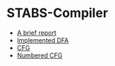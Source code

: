 # STABS-Compiler

* [A brief report](https://docs.google.com/document/d/1DztjLuXy402y_plnG7GQBGuQJvJe5Yqac3Cybkz-NEA/edit?usp=sharing)
* [Implemented DFA](https://viewer.diagrams.net/?highlight=0000ff&edit=_blank&layers=1&nav=1&title=LexerDFA.drawio#R%3Cmxfile%20pages%3D%222%22%3E%3Cdiagram%20id%3D%22ZQiyXSJZLPYeNdIb7Mj0%22%20name%3D%22Page-1%22%3E7V1Zc9u4lv4t8%2BCq7qmKiwAILo%2BOpeS6rrNcO%2BnpfupS24qtjGx5ZLkT968fgiS4HIISbBIbyaosIghSED6cBQcfDo7I6d3P99vFw%2B2HzfVyfYS9659HZHaEMfYCnPzHSp6zEoSIn5XcbFfXeVlZcLn6Z5kXennp0%2Bp6%2BViruNts1rvVQ73wanN%2Fv7za1coW2%2B3mR73at826%2Fq0Pi5tlo%2BDyarFulv7P6np3m5VG1CvL%2F7Vc3dzyb0ZefuduwSvnBY%2B3i%2BvNj0oRmR%2BR0%2B1ms8s%2B3f08Xa5Z7%2FF%2ByZ5713K3aNh2eb%2BTeeDq4fzkt4%2Bzm6unf7a%2F%2F%2F374x%2Fbk%2FANydu2e%2BY%2FeHmd%2FP78crPd3W5uNveL9bwsfbvdPN1fL9lbveSqrHO%2B2TwkhSgp%2FL7c7Z5zMBdPu01SdLu7W%2Bd3my3Pf8zj5ml7tdzTXD4CFtub5W5PvXzUsd9S%2BYK8X94vN3fL3fY5qbBdrhe71d91rBf5kLkp6pW9mnzIO%2FYFnRyggfYy6rub00dPttvFc6XCw2Z1v3usvPkzK0gq5FoGUZq9sdAxyAOYZa8sESza9npQ44GCikI7QQ1Dqh5UhPFAUbVUVjGONcgqokMVVt9OacVRoENaaTxUWCMrYSUI64A18AcKa0CshBVTqgPW0BsqrLGVsBLi64A1HqoSjnufRfYDaxBrgBV74VBhtdS2anGZksnxUGG10xP2PR22FftDDeShwE5YMdEC60A94aQD7YTV1zHBwblfNkBYPTthDXREhJOvGSqsdrpMfqjFEx5q8BATOyc4fhxpgXWgof5kgmglrAHRMsGhQ%2FWEfTtta0CJDtsaDVVaqZ3SSpEW2xoNVVoDS2HVEurH0VDnrTkJwTpYY08DrMQb6gQnshPWINQhrcRMqD9Bc%2Fv8e%2F58evEHuzim%2FHL2s3pz9pxfaRgOsZ3rtEGsZzhEw5Ry4tnpQYdIx3w3%2FxV%2FL9ZP%2Be%2B6THqMNSv5f7c8wsE66by3f22TTze7FJCs5NsmbXw5GoL%2Fe9rwG28eUzxPkgoYPfwsb%2FK3ePw1SaOzN%2FG3wyG2Xq8eHtlQ%2BnG72i0vHxYp6D%2B2i4f6QFk8PmRE72%2Brn2zAvX3cbTf%2FW7Czyb6x9Pdyu1v%2B3Is9v8sJ6AWjKb%2F%2BUbLAc%2Bqad1shgPOy3knERoRSv47GksLc%2B2pfJ3B4JM0VlSnby3y12LDG9D1gCHV4u4FjdCVZTH07lt5IVFewfEuN2olpwwi%2B2Mp5IiuHHLVyJLDMytHOAKFIBNBKFqCk43YAifXq5j75fJV083KbFLDuXV0t1if5jbvV9XUm%2FMukGYu%2F0lcx8c9FIHkvfXtEZ%2BxdibxnTU1fnWF6ullvkvfO7jf3y35gxRDWuAkrFsCKVcGKjcSDSu%2Fl2EsmNTUPxk%2BatN%2BHSa8%2BL7erpAsY7h0dm1DW5FoySUEE1cYQwTr0sxEuqX4vV3YwWLLwHhBAGNex5BMqstXYUVtNY8tsddwK0OPD4v71tvpbBaDsTUO21dSzzFZzvT90HcwNrUTcsG8l3Akf3u7eFWPkqGJEfgB3HxrWjMSwu6tNhOS3H1slQtSx0I58P9uxEw36i36kwV%2Bkri1Oy4JqScAOghr5OnbuN5et%2BjF2xFFjB2cBNDBt64zsZTBg62Tj69gyW%2Bfaar5j6xhRCFbz67bupfUVqVGsSI36jqrRiFimRqOxzLqJrCvbe%2BizGz5m%2BRfIOnxsoUxiwA1AWvYj8G7qfyXZVY2KEFh0RJiadk0N81pLMf2jeq9%2FmfVldapdkUznkhbI9rNv1xSAt7t3ZRW4qqsK1WSL%2BxcamUV3EAUqq3J63wfVzY0zEiRsc7NDhX6cLECW%2BHFBCN04LeHF7nyzFjcOO6oaA2KbFxeOhPnONeVhldr77qRuKtUqL9szj0%2F%2FGrWb9xeo0nGurqHEyDYdF7sWpJclMMZ2uX%2FIM05EjkktKHDsHbIoPfOQpaGzxDEkMXAMQS6v5gJL7O99QNVCtZEAvg4R7j2Y0c840LIZGqliISNXYycEhE5QSEwvnWHHJE8NqV%2BwzxzM5Yotd%2Fwdmeznj5UovHxDe2PSqCN5EB9Qxmy5779k5tG3HY9k7XjvnMBuLlikSqNSRzUq8q2bj5hJomdg5SyWFCKeLNISIaKmpzEk8V%2Fq05hDIPWt%2FmSRs2Q%2FZRzWZdyv53w5XB%2Be7ghtsM%2BTFokfUOQed98DJlbmoeweMMt0OeSV%2Bb5hTc7Pphm6Jufb4Q7qg8AuXlloZPJSwScEXuxxXBboUeXS0FlGX%2BHt7t%2BTdTWdSAQ2JyAvNK3%2BHIsN8IoSWb6tkgUzZ7tV1BgKQVxdsz8qDZwl2xZgSq3YOxBV51nlxfUVpYBwLI2w9CBAdqytwEGgJ25X2JW%2B7WbsqNmEWbjMm01iFU1OYbZJLCuwvWvtbvEfs7M6bbtRpPGxxKoiD3jAWjZJ817qXaE6G1H3%2FDoMxvndwUh2SWPZ7WP9nxTXbf5iePvlMdYVJ5MFyBKNCnnhsX9gnuJH%2B%2BorUsDKdgO6mj69QSM37tLidqp%2Ft3R116ubVYLLu3Ui6svt46iS1wUgiTMRcIGQJ4BZXaZZwzOX4zKvbGZrvUD3yqi5cPpr2UMgfRvdr%2BKRz7cciB9QpOPbmYCT%2Fng99QVmqsbGFYgqftLZO1lb%2Fni7eGAfM4SvN08ZUqihqQ6YeiWWPQRTK4wEiIkSlvrKglWq1uHOZvOPX87enc0vBoEcCkGqWcLDv1XoqFbo2h3nbkr1flRq1AduGBU420SnEiXtSrQbrg%2BjwjWEWaqM46oq5%2FfTqHCNA8tw9dtNaDdcd6PCFSEJRaw1mbvfvtY6zVpeDTPcAyWCWe%2BshWcc6t8H%2Fvj565dhuL9F73NuruCkBb3uL4%2BxTzOXA7xCsEEmEkUJtCJHVenVcRnMECaKF2x80movqTo9OgwtGqE6YkSAmN7wD50WdhTMUODCjshWavVwAlWhonEdN4WBxkWe4LAcrSo3aHeCugG7GRWwFEsAqzWoELQnnuoG7HZUwEaQpG1eYrtHd8VO0rtPF7LQ2u0kQdKScScpVGU9R%2B0kwZREIsnU6yWFqnTuuIxpBFZKERYQiLUa01AV%2FWQ9KmApgjueBMBqNaahqiW1RSuwB95%2BlfU6e%2FP25q%2FFL8kvT%2F4kv84TfvqVfWSv9dJmfVvcrdbP2eN3m%2FvNY2p6a1XKlgu9gCNMU%2FASW337YXO9XLOCeVq63SQ1iyvewTTt4qRkxj6zhlHWiTTB5VBdVNTl4%2BpVr8HlazIcizvsH9bfSUHe45T3Oa%2BT%2FX5Woeyd5OokrZphW62UXt1knzfV16dN5d%2FBa5QNq39pJs6sRirQrBill5lQs%2BtcrFlhXbDZzVy02c1SuNkNLy3jpL%2Fs2yhrBp1l7%2BeCXn5lVdhZaSru9cbnEi6DW3GrgKxUA5QpgqJmOmXir3muvCG14%2FxGphiKm6RyK1cQ5TCo3Fs8luU3lQbAEZVeFsOqWlgf7Hm9hlRMMj7J%2BCTjo5TxITpoyAugh0abLEWR601UeWh8Ujet9XVkTYD1d%2FO%2Bd6Qq9DzmqAjyGzh7TZz1hkWi9jXCiWhRjXuAZT9ERex%2BrUyLqH1%2B3A26d%2BefToaxJo8IzLvlCzSrXtgQMpxC9kjTjneeHv9wHn3LjoXhXG5zmSGDsArSG%2B%2FYO3ggWs97JaXBQ3xHg2Xb4bFXP%2B22uR8eGGP4gJrNkrxfe1fa7NcMY0N8LLCsWjfEI8%2Bx41dj2dQV%2FAAYWzStZ3pPOo3q1jDWrmfNnSre7VwuZYk9Ikf1WAzZKMaPf0GeY4encfUkkaAhtEoakGfEZdTS01Z4d4jC%2BXcY7j8moPGEfyA%2FUuOsHl9HgqS4PdDWUY%2B6mvMToRBCbVyRIiOK1MCUXfrw8v5PL3%2BVXuBH3RVjJQo0CC1Crql7aVxtVffgTENn1b2qcDt1NSNp48hhC6b%2F3ki0vey53bFdRyogz3DO2GNSP%2BNLc8jA3HHrvURmURDsV80xgecU6zDqsbLT4ENHVXMjMmvcEY9Vcb2XoyIiYHisQijYhqOVxB%2Br4nqPnMQvAlYrkQh5qvJBjIs71NjraAGyeFLGPSBb7o2zRhsX4fXefaH5%2BeVc1huym1mEQLZXFBgnhCHegom12Ss7FyItkk%2B9rE2E2pcNpt2sL%2FCXoFWNBTMcvaoXqUraM65sLo19yiJk9fpLSFWAYf5pGAnUkQcDDpHgkHDNNnXPWcaTTe0PaZF4arap%2FByLoYf9Ea95eDXQsrOUC5%2FblXXXF3S1JTRqAjK3FNl41C6o4%2FYoUUdaNHI0%2BA4zKRdn%2BZhbF8UjYcEg6aMAEe6dBtNRQSKzEB37fhUldOxhzYTqF4BnicoNQNAe40MnzvOYessDqnS0Ksp3%2BR7HdDQNrdPRZs4n7yKuak5TPcz3IiEAIVMY%2BWMlDp25a4yluFeeHeGuId%2FVsSVxiL1du2uKlveva13lCSJsn0NMnJuOSvOA%2B1fLHR1b30RXF45tcaF%2B7iENkSL3tUnHA6H0MkFv35YTroTrCj6oImUzIXJT2Xrw5GHzyhY7tudCQWygTWxIi8N5SED78wwd2zBfYONMkCCC3g%2FfJdcaJDjwgCpdqmqRk0UfnNSlkLlngSolqjiZD62rmFPW1Snr6pR1NWccibKuxtXUqlPWVVuYCvBUKGw86SoiWJH23k7ae%2FDa%2B0FKe0t%2F%2FxVXoNl3c%2FRp1hepAvEOXv%2FKC7Ivr42K4tWVkdGsXO8Bb18HsM%2FN0ZLDVRkxlZISQg4i7wgOeg5bBrzsk6j2ZDmaenk5rr%2Bcj7FKjey%2FDOkq1hW0y9q8L%2BGY431eGXf1ynnJDb%2FewK%2FNf1r57WXd%2Bk9oNor7ExWPghv4qldR8ytEnkXNt4DeBfcvah5G0QaaNZLO%2BHeWnka1KXVvo%2BJvNH9m4XW8bKTUqlSGSNUPyT2RylO5N1K%2B%2Bhm8NfdKygrcM6lUglUKD6U6HEGdxWP9%2Fk2tmeLxnhdWhj281RTd4hmhtE9e7Cu92NQrEnixmXf0Ci%2BWTF6sSi%2FWh6w%2BkRcrYsMr9GJVnbu3GhWyIcxia%2FzoAMSzN%2FSO7P2okI0DCWT17k0iqvYmjey8DxRAdWxeaFVl1hj1NhciI8Oat7nwBa3pxI8DlhVG%2FpDosBa9m9F8VUyFzxdnHwdy5AeGHpEFuFGz7KUKYUkmX1krCofX1f3cjBxeV6eWbS2jhnPKHekimMlD5Md2QcRtpzMskxd0de8sk46GRlUCGOxqMrzGfrzi%2FBhjNA5%2BQLY78qCJsRrBrR4FxVMXIS7CY7EmkayKi5AS8F9KpIN7bYgX7yfSNbbzxJGWzTaqpmnY1YMBoAYmBV3cmAamjh2wUrh0Ev65ZSes8Jb3Lw%2BuHjjU2H1q3iOJjKRQ6SAPXKVImC%2FLdvrzlvcuD8x3clIeGl6fBfYBdwaJtDDe3sqiNIhIeoOGGRE5Gqa6ODpVlQ7hZDYbRCQWnmpfrlUbDMSqimucfTy9mH%2BYDySI3tizEvlNcdMMXaBq00q6QjmuhUnSMJWCNZJAqzoN2k3lBO%2BLrWVLjMMgvK7NDALpNFJ5n9l2ZBqm%2FR%2BZhvY%2B0DkStiJr7%2BLr939vL79fffvnyY%2B%2FrmZvxhJJFQ04YYfYEUdtZC3zqY6waKAsCVng6LS3EQaixg%2FQC9o3gXez5Yt79sM3u1vGrvcyShkTmdv0pasjfPot%2BbtM%2FrbvRB6kwffhGMACfrdeRmFsOBWlPsUtvQQW9%2B4qdJRTVWtMBLuqTOHqIBFMjDSv8ptO6aqLOxZIr03ZxpYJjdD7tHR1YFlXR65xXuS7OrKsq3nL%2B7cOyFHr0GAgWGAdprBZj1HR%2BpSWYMHxM3rDZmEP010qgvfNuJYPfYAsESxF6Z0ehd23coiXhseFLPWgShYgq3dhODSSJrvisCfuaP0MBs0H1L%2BAFKqIEfzSYKYP9ukRdCAU3nzgAIvUR%2BHeBxSFS0Ol2zrH5R40MRds5tTrHvBoRe9G5HhURiQAdAfheqle94Cz5RUQVb78%2BdvJ%2BSBoKsiDFKNYtL9aL08lci0XMu8e5XnkUZv%2B7DmPfBTCeRzab5wbLQMPKDLOkap0GiM0zhE0zlgwD9BsnFWlwn53%2FulkwEqcIM842TBStTJ2%2BfXt5ZeLk9Nh8EQhxZf4Asq9Zuji7j6xGLrZfFAUX9wIiZmWOuwZjpwc6aIMxHnU%2FmCABHNVaMuiEG95%2F4tCrp7v0FgUCkyf74CRa1OQWDZRBkbYMnlQtaGEuHpQH5QH3zPNR%2BSzuRHYFdnAO%2FYsy%2B0TK6OiuXoGW8OuGN%2Fejb3uQclpO2uqE%2BM6tua3sybiowzb01FhC8%2BpJYHp5K7FJKJDoFGsXE8%2FffhwIhtntHo6HEAeQRCanw53t4ktIknGpW4b9J8iVYQ5kWwnV3YTycv5h7PTT%2BefPg5ELCFyoo3ofCFFj1jyKWjv0F2cvf%2FXlz8v%2FzMQ5OA0UODi6Eau%2FWSCjgqVHdEyYoXqe6b5lBgZyd%2Fb2pcH5%2BoYyR5BjJFdqdiKlvc%2FV3d1Dy6B8oAEBCLNMa%2FuzD8xSOfzd4MxUhSci%2BQXasSgkVLm9dOxef3AA8GC3TqajZRju9eKrjhspPg7bTFSvOX9GylX84U2jBQNmspOr5HC7QHlPqZSp18vzv8YhKFqzKaowMHQbKiwsohxOLLZFIGCybdtGFsNwI4xCJJOkzZUdjFqipb3b6icPWoDGipiOpFvMWjUzKaGY6caEypfxOXVbKe6hyva7NTIJlTQThGBE6LZTjmWVhJjaYYOtouhU7S8fzsVD8VOhcaZn3zQqLFTn08u5kNZV8THEDzRgr9eS0W6xyzEluqXcdkpGPgLeXJpY3aKGEni1sFOESxrp4hdB3kWLe%2FdTrFR5aadokDVxYK8RnrtFGnPa9RH4G9Ahgqm3I4FQVvdZkoVjeLXkZkpKJb8uCBzZso1EgWRJlEQy0gURBWJwnc27EehTx6IknlpNlSqaBQfvp5%2FOfs8kLBfgJrQmSdqElVMiv8emZ1qgsudbHOWyjUmBR%2Fmhy2VbxmTwu8elWixVM4yKWgIJUKU%2BEKvpeLDpndLNTv77Ww2H6qdouYXqPzuEYu2rXfvRmapmnLJE1YY4%2FxR1%2BZUVHpOZdkZ4ThwjbUi39V8D6npRLmAh0ZJz0fA7e%2Bn%2Fl0Q5KwLUld0FBlfe9xztm43B%2BTk8vLs%2FTDDuRSZX3Wk6rYZz0bmfkCZNL7uSF2bJgfS0%2BTAsmlyoGyajB21UZAMSLHxXXE9HCIuBmn%2Bn68n55eDsFERhT6e%2BU1xe04Hn2zUizIPRUAmCU%2F8Y8xGBY6dnocD%2BVmbbRNk12IR8l0dWjJBBsdi09DTMUHec%2BJyR%2BfD2bSs4FhsavxY7EIbKCDnXl7OLwbhfAQgLTWl5tPG9HBMclt8PljcsV7NcRuRH4IDKJ7YuB%2Fi2lw5lJ4rh5bNlUNlc2VXs702AoPms4iHqubKmbn6cz6MHDJRACyWMHOkXou151RgddPlA0PjKrMh7N3bm78WvyQ%2F3ktzw3rCT7%2Byj%2By1Xtqwb4u71fo5e%2Fxuc795TEGuVSnb3mJsaQpgMipuP2yul2tWME9Lt5ukZnHF%2B5imvZyUzNhn1rDURlG2qH6gLirq8rH1qtfg8jVZfxZ3SsPEikSmKSkvhIPV8dISYKDYDZTeKI0UK0vNFCtOhaesVbYntSSi35ubreKWX97K7VRxi7b3UvHCooNKwaMVMyVqQSJORfFN5SnY6ell0fP7kSDDRiLSj0T%2Bunx%2BDSrzWTb45nyuTZnuLX%2BWV4qU91wZXenSdAvs%2FGvrQ6Hyy14xRir9m%2Bnd4g77h2lHBlymMxvjKNNWvEKmy5Krk7RqZkarldKrm%2Byzj6rvT1vMv4RXaR%2B9uRfEKlWMJ7ufmk%2FByMv9IVaQeUSssGpZ2R0CvjY3pzIK8sCAq7wkXQMXIZ%2BuhfMbP4pGpWVx5VZujIX3VGiRSnP3jJDMgvY5QvgCOhgl%2FIsOjpLM%2F2KXzANjVXMfrBwVTQUnOZyMjJzU2xaOnLCCERg5qQ%2FXNnR8xUMnkBo6r1EuZO%2FQ%2BbUxaqR1y44PFqhA0qAEu87jFaywHrFgN%2FOYRTq4iqhFObwKE5F%2BG0ttSFkSXlqJYMBBlkUxWGkax9AwzlJGgHCcBRXfDowzskdDYcXDLGxF0x0%2Fp%2BLMQD8nfjWo2j3Oyq%2FQ603U3n%2F0Iol32ptI2QoiWa25BRZ5E5XBrNWb4FSHyZvgokrbZiDIUm%2Bi6v5M7gR2xZ3woxYVlZI4TLoTaWE9jJbXa8TbRnQoOYVs%2BYDKJfbkZQoiw65tkeDBdIlFrsCyRS7XeE0v6Orec9O9jmwDjh8PPKqDbMP7qf%2FVS2fPfA3BGlgkOPNO8%2BplOyOq2%2Brl%2B4v5yZehsG0IMFBRZH7tsvuJygfYNrX1ypGwbaB88hViY2ybMHLNOsay1pGnArDGEWlPCtrRXrl6XlMAWLqBJzgaRq%2B94oNGlb0aDN0mhD4fNm6yonam1ES3meg2lpA8JrqNLUhMdJuJbuPeAtlEt5EcIRPdBoyciW5TDp1pfUzdOJvoNhPdZqLb7FP%2F9ngTE91GcoRMdBswcia6zeROTHSbiW4joNs0ovqm6TZ8vUDvKlfShdvn3%2FPn04s%2F2MUx5Zezn9Wbs%2Bf8qsPqWCTNHYksy4kTKWNzxI6ujhGQmyEIjadOiQLHVov5KJeQh8gyeejOvxDLA3PbnJQHyJKxQR7aU9J0zLX7cTaIZeIY%2BgKh%2BTxCUXcexgFmU%2FbvqKhNtCGc7AoA7QuEUx21KVZGBxgxzvDwcRtwxiacEgPOfUxknRme8dcWZ4a3vH9nBjnqzDSc%2B9i4MxO7tlEilp7sxpbtSYlVTXYpdlQeGs69BfKgauvCp4th%2Bvaxed8%2BVrZrITwdlZ9HfSiPAj9P7wlesbL8ryPDFh6QYgO2RpK%2B6vfhCd%2FgcNBnKQ4EsMRnKVrev8%2FibG5zsJ0rRL5hn4V4qNlpNvvwxSiXkAdimTxgVfLgOyoPAbFPHtoDD918%2BI%2BfvgxlK1cMcl6HKDDtxxPPV%2BXrpU%2BMx9eDfnyIaNPX07rlmHjdgx9ibP9rVMhiKoGsKi9%2BRdbexdfv%2F95efr%2F69s%2BTH39dzd50X28R69qz2fzjl7N3Z7VsD3sBtlrfhuDMWOyTppkszpHtqG%2BPcoJaea9CTSPz%2Fwc%3D%3C%2Fdiagram%3E%3Cdiagram%20id%3D%22C0daPxYL4E5imkgjFtoW%22%20name%3D%22Page-2%22%3E7V1bc9u4kv4t%2B%2BCqyamKi7iSfHRsJeMq5zJ2cvbMvkwptmzrHNnyysok3l%2B%2FBEnwAoISbBIXE0jNJCIIQhQ%2BoLvxobtxgI7vfn3YzB9uP66vFqsDGF39OkAnBxDCiMLsH1byVJQAgHBRcrNZXpVldcHF8v8WZWFUlv5YXi0eWxW36%2FVqu3xoF16u7%2B8Xl9tW2XyzWf9sV7ter9rf%2BjC%2FWXQKLi7nq27pfy%2BvtrdFaUKiuvz3xfLmln8ziMo7d3NeuSx4vJ1frX82itDsAB1v1utt8enu1%2FFixXqP98v%2FPCa%2F%2Fwfd33%2F%2B8POPbTx%2FGx0tNm%2BLxt4%2F55HqJ2wW99txmy7Rfdw%2B8f5aXGXdV16uN9vb9c36fr6a1aXvNusf91cL1mqUXdV1ztbrh6wQZIX%2FXmy3T%2BVYmP%2FYrrOi2%2B3dqryr%2BHPKn%2F24%2FrG5XOz6DbQcVvPNzWJXg6gEkv3ExuAou%2BvDYn232G6esgqbxWq%2BXf7dHkHzciDeVPXqzs4%2BlP39jL5HPvV9jMbu%2B%2FzRo81m%2FtSo8LBe3m8fGy1%2FYQVZhVKgAUKKFitxBiIByKLJGtbq3V6ONPYJaTr6LBsH6Tgm%2BpEmPiFdmQKOQQ1hamBSU6%2BgJombUCfUwKyOvYKaAiehRgAagDrxCuoYOgk1JMQA1KlfUKdOQo0QNgA1JyM8wTp1c7GFaGoCa%2BAX1rGbWBsxzIBX%2FBUop49rWOPIhLoGXvFlMKJuYg2RCay9YswgcJNHwdjEigt4xZlV%2B2KuYU1NEOHAK9IMAjdJMxwbscO9Ys0gdJNKwWliAmuvaDMI3bTNKDKy5vKKN4PjOw2MgzVBBvQ19Io340sb17AmwIS%2Bhl7xZtnixk2sjWx9cGPFE6yJm3w4SSMTWPvFmzm6e01jI%2FPaCm%2BWQbx5%2Bhd7%2FpDwyz%2FL5vKLk1%2Btq6fyyt4YcXNdTlMTHAz0i2%2BL3bTpYmBiXc676e%2F56kf5wy6yLmPvlf27XRxAusp67933TfbpZpvjVJRcr%2FO3rwcJ%2Fd8fa37j7WMO81FWAYKHX%2FVN3krEm8neumiJty6OvNVq%2BfDIRtjP2%2BV2cfEwz2H%2FuZk%2FtMfP%2FPGhiA64Xv5i4%2FDd43az%2Fk%2Fl0o%2FYmy1Xq%2BP1ar3Jm0bX19fw8rKq2bhzRb9TQp89KP9ebLaLXzvHEL%2FLSd7KS628%2FllHIJQuitFtI%2FiAl43uag6tcHG1XmhphVpJmNELfAW%2FPz5g9CXBMNCmQKopdz52w27DkaCTjZjoU6DUlJFO3UAaJW0hzUPCtCLNO6mhkJ%2BtcSOZxgV%2Ba1xEHdO4CAwGGiQyoJeqQGc9txUQXS1v7rPPl1nnLzJk3rH%2BXV7OV0fljbvl1VUhWxbZa8y%2F500x6VLOpaxd8u6AnLC2MnFSvGredBvx%2B%2FX9QiPYUAQ77YINJWBDbWBbodMay%2B4oStomFoZ4j5GVX31ZbJZZF7DBoMXywqqWlyNOjIBPW%2B7FCE3oBCsEnSvGueoQSdzgcClq24fQxDYc76TRrQbot9VAUtesBtIL9OPD%2FP7lVsN1A%2BiiJe%2BsBhK5ZjVYcYZzRe7HqnLfLVKGv%2FfoojjxWxQDTMXIXtuy2Ar95sj05GzcftrOsek5BSZNufOpG36Iok2MExM5VabgmqaMtCOcqYh0gk0gPZxKk6tc5LfKFVc%2FhFrWuNgyjWZX46oSIfHoQn8YaFNwL1Pu%2FPHl8LDO10UMYb9FY4JcE41WnLZcEY2qXAEdnSMeBppdgge8DtBA5IiHHhRcP4CREBusi1ACnstwAIRtYgCJbSlumVJqu2cDswKBd76FzeBhoE2BUlLufD72Hel8%2Ft6jS0fquXCsZKErFi6ZQvghDzTbO82IW4t44hTzEhs2VZVRc8VUpbFoqZrgYXk3jW%2BpQr%2BFMUWuGarEchyh1ZUrUY0tw24ZqsQyR2Q1%2BFMZNA0yfBhq3RC9kaSq59tbKXBOqk4hIxZVXUkCPmVcmWi2yZcoRS365TDap9hM%2BOir4%2BmI8YtSwfgVMhd2HkhSvPMBTdbyFGijZwyO1M3BkZpIu0F1sVTAc5oKCSwViJFlHU6nQFONv0%2Fas6VGhJUtitPDtPEnabdYiJmykRqo5%2Bfa6CyoTSRQ40dlWjMwMH7OAsyIcaHOrLlFiFJtXBfxW6ID7NyyjDqVNMvwrixV5U3GP1NmGGi2yS4EqLCa24ecEYGrfBauGxHXadyWBridFWt%2Ffbh77QcwH7fyBzRZAv2cnmoYp1x7xKphnNNUHqJbJsa2VYflvFp2VUeqqjpGT7c4DDTbRGAsGOqHaV1gU3eo4umYgxZ%2F7%2FFtdc%2BTKiVCgBCIYsvyln%2F%2Fq2ZfYtVF8fhHdg7rfCvUV0NugljYQHHB4lZG05EQTjHBYRrt2T3haSrk9fUY0PxcYj%2FmuSPp6cWRYYY1jXUxbanfylvMiOiA8vbZqSxWJWY4G%2BqK0rfLs9mNYVMGzRHdDiLBYjeSnyHW5cHm%2B1ZJhNtoWo%2FRiH1OIx%2Br0iPUsWWbbboL2iQplVFzRISLoR0p3rM84zGl8vqaJL42xs3zg0M6kSDWjXaehW%2F0jKRXy5tlBu%2F7VSZGFpvHkJ%2BUCucRIImrG4gk2GtLUJrYJvzqJOaFxo%2BoC4yfcupSR%2FbYARFzVpPdOgXgJN71gB6lksAgacxIGoDFAxSgdVGjiwU8fa9qUTzezh%2FYxwL2q%2FWPAj7QkWl7DI6ufaELx1hYH0IggVGW0hprg1FXPrLTk9mnr6fvT2fn04UTxEKGcsQJ%2BSaexCieuvLR3wcpjAV7j0hMfWRUBg%2F3WpOD%2FRDAjsWEgtbB7k87NgzsHwHslLoGdqIJ7G0AGwAFOW70XJGkn50LC6lxsRfjE2XYm11IcSJwfAv805dvXydsfFeQcN9yyfFAZo1vviMRFlMv8V0VwswSGcVhFk5d%2FFZQwpl5LZxAIokpNKqDU2181qcJC%2BEEtGFEEhjNElppP6EVbKlxF03i9pdM%2F5o1pcJhjNrQhoLABpHkuDezElsX%2B7UOaBOogLZRRiTVRX9tAtqJGEdgf24P57%2Fk1tj7z%2BeqeL9Ca0x0RbNvjQVmy5Q1JuZRk81hs%2BZY9W1BQ%2BuQ2WJWHomvuVENDaJ%2B%2BmsY3KsANwFiqJ8EbqMqGkS66LF5L9x7Wr8ssGAtb26%2Bz3%2FLfnr2X%2FbzIumnN%2BwjazbKX%2Bt6frdcPRWP363v14%2B5Rm9Vqd9calwcQJKjl5kAtx%2FXV4sVK5jlpZt1VrO64j1M8j7OSk7YZ%2FZihHUiyYDZVxdUdfloe1EzsG6mwLG6w%2F5i%2FZ0VlD1OeJ%2FzOsXvZxXq3smujvKqBbbNSvnVTfF53Ww%2Bf1X%2BHbxG%2FWLtLy0mOauRT3NWDPLLYqqz63Kys8L2dGc3ywnPbtZTnt2I8jLum1l8G2GvQU6K9vn0r7%2ByKQJYaS4E2i9fTnEV3KpbFWS1HCBMElQ18%2BUZb%2Bap0UKu9PmNQjJUN1HjVikh6mHQuDd%2FrMtvGi8gjqj8shpWzcL2YC%2FrdWZFmONhjoc57uUc98ZsAxEV7TbSdRGVmelIn93Wv9MVtjUH%2B5cITgku2OlhR8xYmEYH%2FaiLvmkSpn9TLDil7GVZhD1OQGQRG0a9UqrE26MD%2Bv7s89GEfRUAErPjYYlsNg2mzwkaqjNI9mebB25lJM2McLu4HRIaN7F7Gx1Ge0%2FhNBFr%2BwxMHcmiJiZwgFH7FPluBgdBy4sP6Im2rTp2dLnPfk7I4dDQC6lEyRvN4QD4C7zqdIoAQGXx7tYRjwDYTqRAkrZmTt0Q7uqIOnZoZ%2FXm42fASfyWnqnoPGT9xC8A0CSkJ1Gda9Cto5gAsJI31Fr%2FO5M1RiQr4nj32SydJ%2FCe3GWdc9qwieRlFRLjy27PUw4DEItDxr7wpnZNL7uMCOc59gt9DpTt86CIoP4TakQkTOFkbnW0nVUxwmm9r1fF9DucD0yJ7HlO5FQ8PdIBciX1WcNwoaBAysCxhc4w3KAVUqxByqD2AZIuEDLqaI5PyIzCtgNKdyuEFOGdD2hSCPyHj7%2FmiP1WCB223f6SA%2FZzg8M8ZBbBJwaKp9rEkqA0s3EqUJcDXIhT6capyOA26%2F8Gdfm%2FBY%2B3buSwA3DrSgIRhHkjqNQhaa7LHW52djFTNdVeoTccEHJRA2rftRHqSvIQXJU7zpAi%2FLKZbNhVGerKehrixSERNXUqWXYZlty6kkOEdE3d9AAyuM0aZvwFxlfUnyd8ZASIRL6EHxFpUU8jXZkegp7eC79sIhvW0wh2EPBoA4Xz0Qpb9KPv2g7EbRJ%2Bcer970iAARJSM1U5uPTuYKB%2B3mtgvADwewdDzCFfnbZmbweDJ%2Bf0VCKrnu8HsGOessiys9shxk3owGEEnYgzUEfUERlPhX0PyCO%2Fe4PIeLa0ngd0KYV%2Bhm2gUoB%2BKwUSu6cUrMSoji0K%2BCp25Am%2B3%2FEQ0fQwbfxJ2i0WoqlspIZqsEslc6ndKTlei0slsuJmp2v4KWgi7JZtgXXxbdBzl1YA3VsAYCsBq6NPNqQ62cbXCgP73y4lVl3YWYCp46bJXO96jQr7H3Xe87H1t%2BgSYYjdwbrOK2LuUl5L9wiJSzn70n0SAbXjky99UxL1mNT7Jv94s9MKH6cLsFfDwiSiYcbjW3tZmD0P6BLeunzWmGuzz8Jb9Ed1QXbr8ml76N0dDym0QwrtkEK79HmTpdBOm3myQwptpz1gxIMHof0M2liXn%2BomiPTJi%2FQHJZGu%2FP2XXKoW383RJ0Vf5FIl2nv9hhcUX94aFVXTjZHRrdzugWhXB7DP3dFSwtUYMY2SGkIOIu8IDnoJWwG86pOg9WQ9mkZpHLYb52OsUaP4p0C6iXUD7bo270txzPE%2Bb4y7duWy5IZfr8WvLX9a%2Fe113fZP6L4UNzIaZgbX%2Bk1To2VsyMyNlsEhmhzc6GiZHdU7kOIlyQn%2Fztr8aL5K2wRpGCHdn1mZIs8bKa0qjSHSNE5K86TxVGmi1E0%2FCa2WpkpdgZsrjUpilcpsaQ5Hoc78sX3%2FpvWa8vFeFjaGvXirO3WrZ6SzPZi2LzRtc6tIYtoW1tELTFsUTFvjpi0WHUNlpq0sSEOjaasrJmcZ4I7FvOH2z4bh7NjocN8HuFOqALfZiDuiK24nHP0EAaCiNLc%2FvaEmvEOcVieeWmW2G47TIrp8BHw4%2BikWeUcgO8vLbNwldzEcHdAv56efpnz0ExRNLxfAtByzU3uJqWQzfB40%2B30LiHKiY%2BpYFCXxOkH1M3Ab3SdkIG6TSBn9jP4HjvW%2FrhTL0POMmp141OqAMmtOL2QSsR%2Fjz6AeLzQx8qhKYmfKX5GvVfzUaRzn%2FTI10ePC%2Blw%2FRzECDEXpbj%2FHTpBZmpjwc6T9fNNAke%2F5wS2iyEdVFII1kU%2FhJES%2BciQLdexEWqotIMTzA%2B46kd32zSs6iXgQzpcrqN3Usbmm60AyZgj6PNc6lnCUYNtzbXisBurxmXynCvZ090063r0JUvPu1bdrQnWlSDk6OZkuxY5Ehj2WaEnDDDvVxTidfjo%2Bn32cTXnLpBNJleDuxDSNpy7npHw7O%2BxiQ9RRv5JtMmpUGnPjO2CuTQP3cEkWMZ9EMpO4JERe7eGekIx%2FuCfY%2BYAmGpIjMT41Qv1ernWoEWL9cM9Y1%2BFe83v2w9fbWxZXEBWOb2x23%2BaNLg%2Fg8XX2%2FyL7vz8w2x%2BlgsWBASWe7WadIWMrpJkre1yxMtmWOuY3EGsj26Dn0lvcRUQSa9%2Bw9LadD9mqT1ycqs5R13x74kn4Vqn3P5dJzvT%2FJFL9qvc%2Fl0DO9H8%2FMzVQRwG%2FdVTH0cG%2BjkoCI6WbhWxTzwhKTrwyy0glIzgyERnmb8MWIMQC3Eiyc2R2qZgMJ4zke74BbkgiUaJL4Da745tYORerseqI8UH7FJZ9Kw8jh7Cou8VqcpR%2BLoONhRhMBPbw0d0H9vjRYhDvfEATgc2dYILJoUkodQeCJHrXsMkxnPaS66DDoIOo4Nwg3fM0bHLoSgl8%2BunrX%2F88OpuupwqIRNejVBZ6b9ZVJZkEIUZHp7nkajUFfeJ35NMaklhcWoLdCr%2FzZsIDuhS%2BrgyjQeGXA0FU%2BFCyCjGs8HVxiO%2FPPh%2F5pgMQiKy7K3KbYnRAL769u%2Fh6fnQ8YfdT0Z0YYUmAm2k8dUUznsym704MOySf%2FfkJbdhorjiEpKqRjvxgWmc221JdkY7I89NTOptt1PrpKekkIh1TVecrGDmWNCfV5nzl%2BSGi4lzDkXXX2dTrxFap6pHz2Yh2bI7qClhEnh8F2dGH9iP%2F0%2BEhjSEauX8bKG0D7kA0cjqcFeoD%2FDgALp7kjajtnM3VamsA9SuX5sefP348UmV%2BXx%2FDQEW%2FEhrbZhhgNJwx6pm8KEjrruNYlT3E3uSFmibvxezj6fHns8%2BfpjyBRThlGQe4W4ShCTw8mlCO5%2Fnph9%2B%2F%2FnXxx5ThFBe4ElvKNJzD86f3yGN2QlSQx0RA3LYjL%2BQi5VXThzBSPYcdRm7lSq%2FefHxqwvPIeyTONSDxYDNKTVRjb3RdeTZ7P21VSYRz4HC2TrGuKrURTSQsXTr5ETCUhLUZVpVTSNnOvfMUVCVwK4S6evPxVaXn%2BXs7qpLQrnQ1qypBPy80xrLy%2BNv52Z%2FTVZedlSWR2D6G1SXoJ34Gqss4rCyhmCUWE55wwta%2BDARWYgZHV5dYWV26lfGievPx1aXvpwmJ6hLZPlqiGnt6VpYT15adxSWWecYb1pbacqrHYXHZ1ZZIYh8Z1pZTCIfLZomytnTrwIrqzcfXlmnQlq25Ftt2ma7Gnh5t%2BeXofDbpTWh4KCIq8yMxqy%2FhcG5Iri9%2FC9qyQ8XG%2FCQza9qS64HXrS0hVNWW0K2gh%2BrNR9eWbKh5rS2JIFtTSWY3s9oS6vXwmbq6FPP5pxJu3bSy1OXk8yYoy46LT0qsK8tJuPhAZRcf6JiLD9Tl4oN9J2KJuBShslSJhtWlLiefj9%2FOvp5%2BmTIRS0EXT%2FsezlCXn88%2FgraEuIs4sq4vJ%2BHnw%2Ftsv75Ejvn5oOFcTo%2B%2B9N3Ph8TibJMlDTKrL%2FnoG11fnpz%2B8%2FRk5pW2JPY3Lrn01hCN%2Bz7oS4i7M5gnabLmF4sm4ejDt4QV9CV1TF9OIQPQc%2Fp%2F9K3j%2FNFn51IXnCwJMnFUZ9VP41tHwHfrqC1ZCbC%2BUY36maNhttHRxcXpB49YdwLsb1Gj4UmI%2BlIdnATLSOTdCbC%2BSY2mcORcpW3362U%2BdZyxi3Sli8bQb00pOswSaD20FvdzRsM05eyPb0dnF9PVlAkRrVj7kbVYX1KgoCkhToTZi3hOHmuaEsMpaEqsHCrEbRVXNCWeBIPzjP5Pxu7%2FlzEIQJiJcWSCQcDD3X967CLfs4PHgi4ltjMWV5JGg6v7xcXsfLp2ERWOYyDEfnIurC0oDNL5HevqEkzfTSRIxYkMrZtIk4gPw8rxYdix%2BDCsKz4Me55CvEPVWj9Soxp7mpTmX7MJZ%2BpKqKA3pUmGzepN0k8O6eMT9oyXy2KKsbY3N9%2Fnv2WvGOUJxyPppzfsI2s2yl%2Fsen63XD0Vj9%2Bt79ePOfKtKvW796h8kgOYDZXbj%2BurxYoVzPLSzTqrWV3xPiZ5L2clJ%2Bwze7FcKRLmlrGnLqjq8gH3omZg3UzRn9WdWhOyIpkuzMqrGcPqRHmJoBHZDZDfqLUiK8v1IivOZ1Rdq36fXEvJfm%2BpEqtbuL5V6sDqFunvparBqoPqiUcaKlD2Btl0qopvGk%2BJnZ5fVj2%2FGwk0bSQS80iUzZUMglCZ8wjCN5dsAmGyt%2F5ZUT2loqfG6Mq9E3pg51%2FbHgqNX%2FaCMdLo30LuVnfYX0w6MuAKmdkZR4W04hUKWZZdHeVVC93arJRf3RSfMWi2n78x%2FxJepX%2F0lhYWq9TQqOx%2BrlMlI6%2B0tVhBYW2xwqa6ZXeQ8LWlOlURkHsGXKOR3H9Bhnzux8Bv%2FKxeKi9LG7dKZSy9p0OKNF53xwgpNOiYI4Q7PwijhH%2FR3lFSGGXskpllrGppmNWjoivgFIeTlZGTm%2BDSkRM3MBJGTm7D9Q0drHnoUKWh8xLhgnYOnTedUaMsW7Z8sIgCJKdG2HXJmrDCNm%2FCbpbMST64Ku6kHl6Visi%2FjSWQJSzhOmnwKOIgKxZ5rDRnUwyMs5yNlI4z2rDthHGGdkgoqHmYxb1ovh47p2HMiHZO%2BmJQjVucjV9h1ppotX%2FwrBn%2Fqq2J3MdDNldbZoFD1kRjMBu1JriDSLAm%2BFQlfSsQ4Kg10TR%2FgjkBX4s5gZMeEZU7tNg0J%2FLCNo1W1uvwbWo88HS32ogYRUGJWuJiXqaBLp5EcimifHo9wW5ttfGEKd70%2F%2Bj5Sl7mjQTbM5FGxIQ3EulPLzVwY9X389NjYScukZzcanZjlUua0TdWP5zPjr5O2h0JCWoySexvqw6PRNzjjtTaSvXZHUmcyTFUspH0uSMROgkdHSvr6NE9hgf2%2F%2FBgwh6t6fmxgVTwyaaR5Nwxw1qz3%2FVsFK05bX%2BkWLRqoX3FOTwwMfgjBX%2Bk4I9UkXrTRiL4IwV%2FpNe3gxj8kRRHSPBHEkZO8Eeqh07YQNQ3zoI%2FUvBHCv5Iu8S%2FO9ZE8EdSHCHBH0kYOcEfKZgTwR8p%2BCOp%2BiN1%2BH%2Fb%2Fkh8297sXlvWr5unf5XP5xd%2FsotDwi9PfjVvnjyVV2Pv0VGgukdHHTskj7%2F5%2BHt0qd97dEhIz0Fj63l2eLLR170fTpV91qhjPoNUlxcZMx59nmui45ELc02XF9nRp5PpboSnomET209oRbV7kBV%2FBxcy0pnGEHbQx5JprM%2BFjGrPZhbALzFE4tS3D76VdGbOrGmU06Bx7yVn7CxdadBY0I3PdlZnTZPat7NSG3N07LnGZ5DCXANuzTX%2B5uPPNej3XOusaezPtbifKxq2pvl87tGSJrW%2FpOGRGeNbtfFxsGQJFmeuxJI1e%2FphPJx5CoD3L12wOMXtA45tmEWuLF14UKmCOTV6WPNA3HQdnEh8P%2FZACE%2BMAbZuTk0iPDFWDk%2BMHQtPjHWFJ7IIcp%2FnGkXuzTVd4YmfPn%2BddGhiKmS%2BjwG1v3yxEZrojTUrLl9iwHPdWAvkT4aTTHLA%2FyvAXR08sAvukRYvB6WDX32v4dqHZv8P%3C%2Fdiagram%3E%3C%2Fmxfile%3E)
* [CFG](https://docs.google.com/document/d/11DixUPEEkzRcSEmLS_Jac1u93kgpXA565io9lvhZISE/edit?usp=sharing)
* [Numbered CFG](https://docs.google.com/document/d/1uTjSWjmaFdC0SEwdQduzvFmPf_rXp50h7lv8EDU4Th8/edit)
